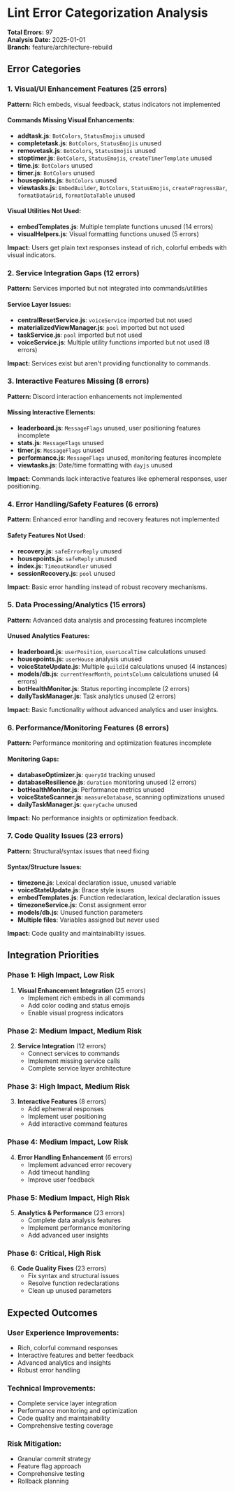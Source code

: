 # Lint Error Categorization Analysis

**Total Errors:** 97  
**Analysis Date:** 2025-01-01  
**Branch:** feature/architecture-rebuild

## Error Categories

### 1. Visual/UI Enhancement Features (25 errors)
**Pattern:** Rich embeds, visual feedback, status indicators not implemented

#### Commands Missing Visual Enhancements:
- **addtask.js**: `BotColors`, `StatusEmojis` unused
- **completetask.js**: `BotColors`, `StatusEmojis` unused
- **removetask.js**: `BotColors`, `StatusEmojis` unused
- **stoptimer.js**: `BotColors`, `StatusEmojis`, `createTimerTemplate` unused
- **time.js**: `BotColors` unused
- **timer.js**: `BotColors` unused
- **housepoints.js**: `BotColors` unused
- **viewtasks.js**: `EmbedBuilder`, `BotColors`, `StatusEmojis`, `createProgressBar`, `formatDataGrid`, `formatDataTable` unused

#### Visual Utilities Not Used:
- **embedTemplates.js**: Multiple template functions unused (14 errors)
- **visualHelpers.js**: Visual formatting functions unused (5 errors)

**Impact:** Users get plain text responses instead of rich, colorful embeds with visual indicators.

### 2. Service Integration Gaps (12 errors)
**Pattern:** Services imported but not integrated into commands/utilities

#### Service Layer Issues:
- **centralResetService.js**: `voiceService` imported but not used
- **materializedViewManager.js**: `pool` imported but not used
- **taskService.js**: `pool` imported but not used
- **voiceService.js**: Multiple utility functions imported but not used (8 errors)

**Impact:** Services exist but aren't providing functionality to commands.

### 3. Interactive Features Missing (8 errors)
**Pattern:** Discord interaction enhancements not implemented

#### Missing Interactive Elements:
- **leaderboard.js**: `MessageFlags` unused, user positioning features incomplete
- **stats.js**: `MessageFlags` unused
- **timer.js**: `MessageFlags` unused
- **performance.js**: `MessageFlags` unused, monitoring features incomplete
- **viewtasks.js**: Date/time formatting with `dayjs` unused

**Impact:** Commands lack interactive features like ephemeral responses, user positioning.

### 4. Error Handling/Safety Features (6 errors)
**Pattern:** Enhanced error handling and recovery features not implemented

#### Safety Features Not Used:
- **recovery.js**: `safeErrorReply` unused
- **housepoints.js**: `safeReply` unused
- **index.js**: `TimeoutHandler` unused
- **sessionRecovery.js**: `pool` unused

**Impact:** Basic error handling instead of robust recovery mechanisms.

### 5. Data Processing/Analytics (15 errors)
**Pattern:** Advanced data analysis and processing features incomplete

#### Unused Analytics Features:
- **leaderboard.js**: `userPosition`, `userLocalTime` calculations unused
- **housepoints.js**: `userHouse` analysis unused
- **voiceStateUpdate.js**: Multiple `guildId` calculations unused (4 instances)
- **models/db.js**: `currentYearMonth`, `pointsColumn` calculations unused (4 errors)
- **botHealthMonitor.js**: Status reporting incomplete (2 errors)
- **dailyTaskManager.js**: Task analytics unused (2 errors)

**Impact:** Basic functionality without advanced analytics and user insights.

### 6. Performance/Monitoring Features (8 errors)
**Pattern:** Performance monitoring and optimization features incomplete

#### Monitoring Gaps:
- **databaseOptimizer.js**: `queryId` tracking unused
- **databaseResilience.js**: `duration` monitoring unused (2 errors)
- **botHealthMonitor.js**: Performance metrics unused
- **voiceStateScanner.js**: `measureDatabase`, scanning optimizations unused
- **dailyTaskManager.js**: `queryCache` unused

**Impact:** No performance insights or optimization feedback.

### 7. Code Quality Issues (23 errors)
**Pattern:** Structural/syntax issues that need fixing

#### Syntax/Structure Issues:
- **timezone.js**: Lexical declaration issue, unused variable
- **voiceStateUpdate.js**: Brace style issues
- **embedTemplates.js**: Function redeclaration, lexical declaration issues
- **timezoneService.js**: Const assignment error
- **models/db.js**: Unused function parameters
- **Multiple files**: Variables assigned but never used

**Impact:** Code quality and maintainability issues.

## Integration Priorities

### Phase 1: High Impact, Low Risk
1. **Visual Enhancement Integration** (25 errors)
   - Implement rich embeds in all commands
   - Add color coding and status emojis
   - Enable visual progress indicators

### Phase 2: Medium Impact, Medium Risk
2. **Service Integration** (12 errors)
   - Connect services to commands
   - Implement missing service calls
   - Complete service layer architecture

### Phase 3: High Impact, Medium Risk
3. **Interactive Features** (8 errors)
   - Add ephemeral responses
   - Implement user positioning
   - Add interactive command features

### Phase 4: Medium Impact, Low Risk
4. **Error Handling Enhancement** (6 errors)
   - Implement advanced error recovery
   - Add timeout handling
   - Improve user feedback

### Phase 5: Medium Impact, High Risk
5. **Analytics & Performance** (23 errors)
   - Complete data analysis features
   - Implement performance monitoring
   - Add advanced user insights

### Phase 6: Critical, High Risk
6. **Code Quality Fixes** (23 errors)
   - Fix syntax and structural issues
   - Resolve function redeclarations
   - Clean up unused parameters

## Expected Outcomes

### User Experience Improvements:
- Rich, colorful command responses
- Interactive features and better feedback
- Advanced analytics and insights
- Robust error handling

### Technical Improvements:
- Complete service layer integration
- Performance monitoring and optimization
- Code quality and maintainability
- Comprehensive testing coverage

### Risk Mitigation:
- Granular commit strategy
- Feature flag approach
- Comprehensive testing
- Rollback planning
